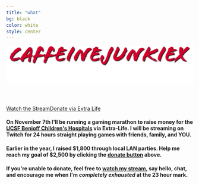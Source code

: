 ```yaml
---
title: "what"
bg: black
color: white
style: center
---
```


![Main Heading](img/header.png)

<div id="countdown"><h4>&nbsp;</h4></div>

<div class="icontain twitch-window">
    <div id="twitch-embed"></div>
</div>

<a class="button-watch" href="https://stream.cjx.watch/">Watch the Stream</a><a class="button-donate" href="https://donate.cjx.watch/">Donate via Extra Life</a>

#### On **November 7th** I'll be running a gaming marathon to raise money for the [**UCSF Benioff Children's Hospitals**](https://give.ucsfbenioffchildrens.org) via Extra-Life. I will be streaming on Twitch for **24 hours straight** playing games with friends, family, and **YOU.**

#### Earlier in the year, I raised **$1,800** through local LAN parties.  Help me reach my **goal of $2,500** by clicking the [**donate button**](https://donate.cjx.watch/) above.

#### If you're unable to donate, feel free to [**watch my stream,**](https://stream.cjx.watch/) say hello, chat, and encourage me when I'm **_completely exhausted_** at the 23 hour mark.

<canvas id="flyingspace"></canvas>

